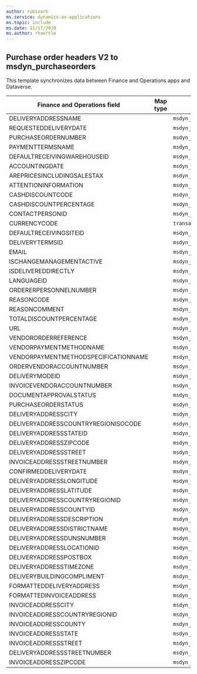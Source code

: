 ```yaml
---
author: robinarh
ms.service: dynamics-ax-applications
ms.topic: include
ms.date: 11/17/2020
ms.author: rhaertle
---
```


## Purchase order headers V2 to msdyn_purchaseorders

This template synchronizes data between Finance and Operations apps and Dataverse.

Finance and Operations field | Map type | Customer engagement field | Default value
---|---|---|---
DELIVERYADDRESSNAME |  | `msdyn_addressname` | 
REQUESTEDDELIVERYDATE |  | `msdyn_dateexpected` | 
PURCHASEORDERNUMBER |  | `msdyn_name` | 
PAYMENTTERMSNAME |  | `msdyn_paymentterm.msdyn_name` | 
DEFAULTRECEIVINGWAREHOUSEID |  | `msdyn_receivetowarehouse.msdyn_warehouseidentifier` | 
ACCOUNTINGDATE |  | `msdyn_accountingdate` | 
AREPRICESINCLUDINGSALESTAX |  | `msdyn_arepriceincludingsalestax` | 
ATTENTIONINFORMATION |  | `msdyn_attentioninformation` | 
CASHDISCOUNTCODE |  | `msdyn_cashdiscountcode` | 
CASHDISCOUNTPERCENTAGE |  | `msdyn_cashdiscountpercentage` | 
CONTACTPERSONID |  | `msdyn_contactpersonid.msdyn_contactpersonid` | 
CURRENCYCODE |  | `transactioncurrencyid.isocurrencycode` | 
DEFAULTRECEIVINGSITEID |  | `msdyn_defaultreceivingsiteid.msdyn_siteid` | 
DELIVERYTERMSID |  | `msdyn_deliveryterm.msdyn_termscode` | 
EMAIL |  | `msdyn_email` | 
ISCHANGEMANAGEMENTACTIVE |  | `msdyn_ischangemanagementactive` | 
ISDELIVEREDDIRECTLY |  | `msdyn_isdeliverydirectly` | 
LANGUAGEID |  | `msdyn_language` | 
ORDERERPERSONNELNUMBER |  | `msdyn_ordererpersonnelnumber.cdm_workernumber` | 
REASONCODE |  | `msdyn_reasoncode` | 
REASONCOMMENT |  | `msdyn_reasoncomment` | 
TOTALDISCOUNTPERCENTAGE |  | `msdyn_totaldiscountpercentage` | 
URL |  | `msdyn_url` | 
VENDORORDERREFERENCE |  | `msdyn_vendororderreference` | 
VENDORPAYMENTMETHODNAME |  | `msdyn_vendorpaymentmethod.msdyn_name` | 
VENDORPAYMENTMETHODSPECIFICATIONNAME |  | `msdyn_vendorpaymentmethodspecificationname` | 
ORDERVENDORACCOUNTNUMBER |  | `msdyn_vendor.accountnumber` | 
DELIVERYMODEID |  | `msdyn_shipvia.msdyn_name` | 
INVOICEVENDORACCOUNTNUMBER |  | `msdyn_invoicevendoraccount.accountnumber` | 
DOCUMENTAPPROVALSTATUS |  | `msdyn_documentapprovalstatus` | 
PURCHASEORDERSTATUS |  | `msdyn_purchaseorderstatus` | 
DELIVERYADDRESSCITY |  | `msdyn_city` | 
DELIVERYADDRESSCOUNTRYREGIONISOCODE |  | `msdyn_country` | 
DELIVERYADDRESSSTATEID |  | `msdyn_stateorprovince` | 
DELIVERYADDRESSZIPCODE |  | `msdyn_postalcode` | 
DELIVERYADDRESSSTREET |  | `msdyn_address1` | 
INVOICEADDRESSSTREETNUMBER |  | `msdyn_invoiceaddressstreetnumber` | 
CONFIRMEDDELIVERYDATE |  | `msdyn_confirmeddeliverydate` | 
DELIVERYADDRESSLONGITUDE |  | `msdyn_longitude` | 
DELIVERYADDRESSLATITUDE |  | `msdyn_latitude` | 
DELIVERYADDRESSCOUNTRYREGIONID |  | `msdyn_deliveryaddresscountryregionid` | 
DELIVERYADDRESSCOUNTYID |  | `msdyn_deliveryaddresscountyid` | 
DELIVERYADDRESSDESCRIPTION |  | `msdyn_deliveryaddressdescription` | 
DELIVERYADDRESSDISTRICTNAME |  | `msdyn_deliveryaddressdistrictname` | 
DELIVERYADDRESSDUNSNUMBER |  | `msdyn_deliveryaddressdunsnumber` | 
DELIVERYADDRESSLOCATIONID |  | `msdyn_deliveryaddresslocationid` | 
DELIVERYADDRESSPOSTBOX |  | `msdyn_deliveryaddresspostbox` | 
DELIVERYADDRESSTIMEZONE |  | `msdyn_deliveryaddresstimezone` | 
DELIVERYBUILDINGCOMPLIMENT |  | `msdyn_deliverybuildingcompliment` | 
FORMATTEDDELIVERYADDRESS |  | `msdyn_formatteddeliveryaddress` | 
FORMATTEDINVOICEADDRESS |  | `msdyn_formattedinvoiceaddress` | 
INVOICEADDRESSCITY |  | `msdyn_invoiceaddresscity` | 
INVOICEADDRESSCOUNTRYREGIONID |  | `msdyn_invoiceaddresscountryregionid` | 
INVOICEADDRESSCOUNTY |  | `msdyn_invoiceaddresscounty` | 
INVOICEADDRESSSTATE |  | `msdyn_invoiceaddressstate` | 
INVOICEADDRESSSTREET |  | `msdyn_invoiceaddressstreet` | 
DELIVERYADDRESSSTREETNUMBER |  | `msdyn_address2` | 
INVOICEADDRESSZIPCODE |  | `msdyn_invoiceaddresszipcode` | 
